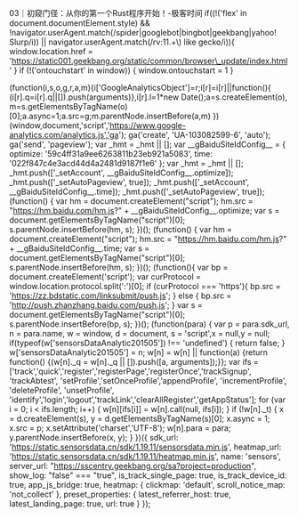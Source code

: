  03｜初窥门径：从你的第一个Rust程序开始！-极客时间  if((!('flex' in document.documentElement.style) && !navigator.userAgent.match(/spider|googlebot|bingbot|geekbang|yahoo! Slurp/i)) || navigator.userAgent.match(/rv:11.+\\) like gecko/i)){ window.location.href = 'https://static001.geekbang.org/static/common/browser\_update/index.html' }  if (!('ontouchstart' in window)) { window.ontouchstart = 1 }

 (function(i,s,o,g,r,a,m){i['GoogleAnalyticsObject']=r;i[r]=i[r]||function(){ (i[r].q=i[r].q||[]).push(arguments)},i[r].l=1\*new Date();a=s.createElement(o), m=s.getElementsByTagName(o)[0];a.async=1;a.src=g;m.parentNode.insertBefore(a,m) })(window,document,'script','https://www.google-analytics.com/analytics.js','ga'); ga('create', 'UA-103082599-6', 'auto'); ga('send', 'pageview');  var \_hmt = \_hmt || []; var \_\_gBaiduSiteIdConfig\_\_ = { optimize: '59c4ff31a9ee6263811b23eb921a5083', time: '022f847c4e3acd44d4a2481d9187f1e6' }; var \_hmt = \_hmt || []; \_hmt.push(['\_setAccount', \_\_gBaiduSiteIdConfig\_\_.optimize]); \_hmt.push(['\_setAutoPageview', true]); \_hmt.push(['\_setAccount', \_\_gBaiduSiteIdConfig\_\_.time]); \_hmt.push(['\_setAutoPageview', true]); (function() { var hm = document.createElement("script"); hm.src = "https://hm.baidu.com/hm.js?" + \_\_gBaiduSiteIdConfig\_\_.optimize; var s = document.getElementsByTagName("script")[0]; s.parentNode.insertBefore(hm, s); })(); (function() { var hm = document.createElement("script"); hm.src = "https://hm.baidu.com/hm.js?" + \_\_gBaiduSiteIdConfig\_\_.time; var s = document.getElementsByTagName("script")[0]; s.parentNode.insertBefore(hm, s); })(); (function(){ var bp = document.createElement('script'); var curProtocol = window.location.protocol.split(':')[0]; if (curProtocol === 'https'){ bp.src = 'https://zz.bdstatic.com/linksubmit/push.js'; } else { bp.src = 'http://push.zhanzhang.baidu.com/push.js'; } var s = document.getElementsByTagName("script")[0]; s.parentNode.insertBefore(bp, s); })();  (function(para) { var p = para.sdk\_url, n = para.name, w = window, d = document, s = 'script',x = null,y = null; if(typeof(w['sensorsDataAnalytic201505']) !== 'undefined') { return false; } w['sensorsDataAnalytic201505'] = n; w[n] = w[n] || function(a) {return function() {(w[n].\_q = w[n].\_q || []).push([a, arguments]);}}; var ifs = ['track','quick','register','registerPage','registerOnce','trackSignup', 'trackAbtest', 'setProfile','setOnceProfile','appendProfile', 'incrementProfile', 'deleteProfile', 'unsetProfile', 'identify','login','logout','trackLink','clearAllRegister','getAppStatus']; for (var i = 0; i \< ifs.length; i++) { w[n][ifs[i]] = w[n].call(null, ifs[i]); } if (!w[n].\_t) { x = d.createElement(s), y = d.getElementsByTagName(s)[0]; x.async = 1; x.src = p; x.setAttribute('charset','UTF-8'); w[n].para = para; y.parentNode.insertBefore(x, y); } })({ sdk\_url: 'https://static.sensorsdata.cn/sdk/1.19.11/sensorsdata.min.js', heatmap\_url: 'https://static.sensorsdata.cn/sdk/1.19.11/heatmap.min.js', name: 'sensors', server\_url: "https://sscentry.geekbang.org/sa?project=production", show\_log: "false" === "true", is\_track\_single\_page: true, is\_track\_device\_id: true, app\_js\_bridge: true, heatmap: { clickmap: 'default', scroll\_notice\_map: 'not\_collect' }, preset\_properties: { latest\_referrer\_host: true, latest\_landing\_page: true, url: true } });